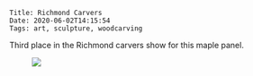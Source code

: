     Title: Richmond Carvers
    Date: 2020-06-02T14:15:54
    Tags: art, sculpture, woodcarving

Third place in the Richmond carvers show for this maple panel.

<figure>
    <img src="/img/richmond_carvers.jpe g" />
</figure>
<!-- more -->

